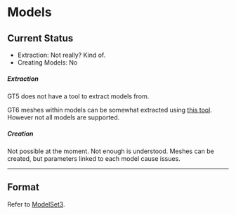 # Models

## Current Status

* Extraction: Not really? Kind of.
* Creating Models: No

##### Extraction

GT5 does not have a tool to extract models from.

GT6 meshes within models can be somewhat extracted using [this tool](https://forum.xentax.com/viewtopic.php?t=19919). However not all models are supported. 

##### Creation

Not possible at the moment. Not enough is understood. Meshes can be created, but parameters linked to each model cause issues.

---

## Format

Refer to [ModelSet3](../formats/models/mdl3_modelset3.md).